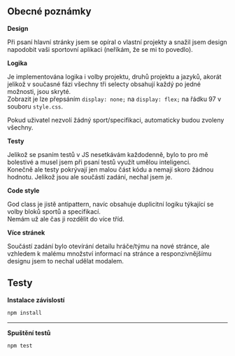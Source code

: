 ## Obecné poznámky

**Design**

Při psaní hlavní stránky jsem se opíral o vlastní projekty a snažil jsem design napodobit vaši sportovní aplikaci (neříkám, že se mi to povedlo).

**Logika**

Je implementována logika i volby projektu, druhů projektu a jazyků, akorát jelikož v současné fázi všechny tři selecty obsahují každý po jedné možnosti, jsou skryté.  
Zobrazit je lze přepsáním `display: none;` na `display: flex;` na řádku 97 v souboru `style.css`.

Pokud uživatel nezvolí žádný sport/specifikaci, automaticky budou zvoleny všechny.

**Testy**

Jelikož se psaním testů v JS nesetkávám každodenně, bylo to pro mě bolestivé a musel jsem při psaní testů využít umělou inteligenci.  
Konečně ale testy pokrývají jen malou část kódu a nemají skoro žádnou hodnotu. Jelikož jsou ale součástí zadání, nechal jsem je.

**Code style**

God class je jistě antipattern, navíc obsahuje duplicitní logiku týkající se volby bloků sportů a specifikací.  
Nemám už ale čas ji rozdělit do více tříd.

**Více stránek**

Součástí zadání bylo otevírání detailu hráče/týmu na nové stránce, ale vzhledem k malému množství informací na stránce a responzivnějšímu designu jsem to nechal udělat modalem.

## Testy

**Instalace závislostí**

```bash
npm install
```
---

**Spuštění testů**

```bash
npm test
```